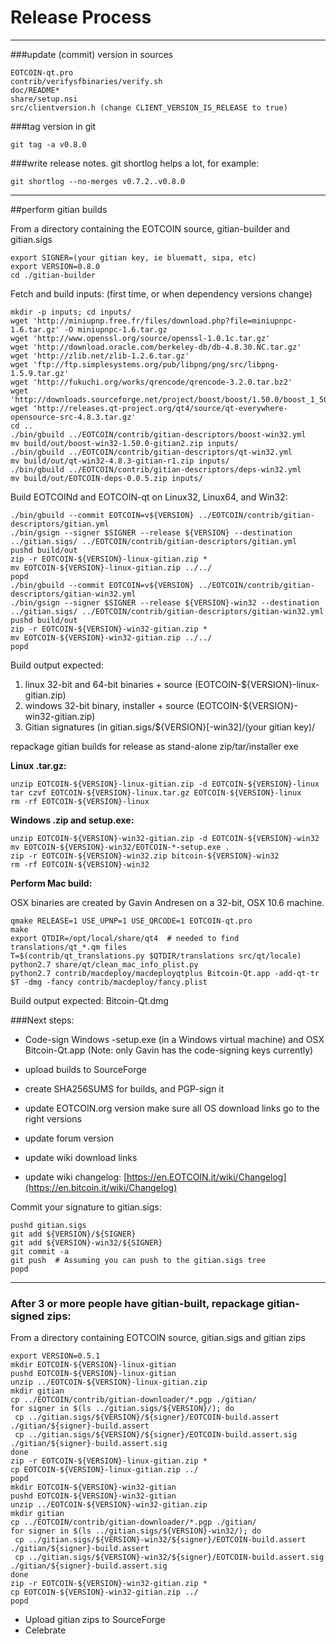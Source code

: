 Release Process
====================

* * *

###update (commit) version in sources


	EOTCOIN-qt.pro
	contrib/verifysfbinaries/verify.sh
	doc/README*
	share/setup.nsi
	src/clientversion.h (change CLIENT_VERSION_IS_RELEASE to true)

###tag version in git

	git tag -a v0.8.0

###write release notes. git shortlog helps a lot, for example:

	git shortlog --no-merges v0.7.2..v0.8.0

* * *

##perform gitian builds

 From a directory containing the EOTCOIN source, gitian-builder and gitian.sigs
  
	export SIGNER=(your gitian key, ie bluematt, sipa, etc)
	export VERSION=0.8.0
	cd ./gitian-builder

 Fetch and build inputs: (first time, or when dependency versions change)

	mkdir -p inputs; cd inputs/
	wget 'http://miniupnp.free.fr/files/download.php?file=miniupnpc-1.6.tar.gz' -O miniupnpc-1.6.tar.gz
	wget 'http://www.openssl.org/source/openssl-1.0.1c.tar.gz'
	wget 'http://download.oracle.com/berkeley-db/db-4.8.30.NC.tar.gz'
	wget 'http://zlib.net/zlib-1.2.6.tar.gz'
	wget 'ftp://ftp.simplesystems.org/pub/libpng/png/src/libpng-1.5.9.tar.gz'
	wget 'http://fukuchi.org/works/qrencode/qrencode-3.2.0.tar.bz2'
	wget 'http://downloads.sourceforge.net/project/boost/boost/1.50.0/boost_1_50_0.tar.bz2'
	wget 'http://releases.qt-project.org/qt4/source/qt-everywhere-opensource-src-4.8.3.tar.gz'
	cd ..
	./bin/gbuild ../EOTCOIN/contrib/gitian-descriptors/boost-win32.yml
	mv build/out/boost-win32-1.50.0-gitian2.zip inputs/
	./bin/gbuild ../EOTCOIN/contrib/gitian-descriptors/qt-win32.yml
	mv build/out/qt-win32-4.8.3-gitian-r1.zip inputs/
	./bin/gbuild ../EOTCOIN/contrib/gitian-descriptors/deps-win32.yml
	mv build/out/EOTCOIN-deps-0.0.5.zip inputs/

 Build EOTCOINd and EOTCOIN-qt on Linux32, Linux64, and Win32:
  
	./bin/gbuild --commit EOTCOIN=v${VERSION} ../EOTCOIN/contrib/gitian-descriptors/gitian.yml
	./bin/gsign --signer $SIGNER --release ${VERSION} --destination ../gitian.sigs/ ../EOTCOIN/contrib/gitian-descriptors/gitian.yml
	pushd build/out
	zip -r EOTCOIN-${VERSION}-linux-gitian.zip *
	mv EOTCOIN-${VERSION}-linux-gitian.zip ../../
	popd
	./bin/gbuild --commit EOTCOIN=v${VERSION} ../EOTCOIN/contrib/gitian-descriptors/gitian-win32.yml
	./bin/gsign --signer $SIGNER --release ${VERSION}-win32 --destination ../gitian.sigs/ ../EOTCOIN/contrib/gitian-descriptors/gitian-win32.yml
	pushd build/out
	zip -r EOTCOIN-${VERSION}-win32-gitian.zip *
	mv EOTCOIN-${VERSION}-win32-gitian.zip ../../
	popd

  Build output expected:

  1. linux 32-bit and 64-bit binaries + source (EOTCOIN-${VERSION}-linux-gitian.zip)
  2. windows 32-bit binary, installer + source (EOTCOIN-${VERSION}-win32-gitian.zip)
  3. Gitian signatures (in gitian.sigs/${VERSION}[-win32]/(your gitian key)/

repackage gitian builds for release as stand-alone zip/tar/installer exe

**Linux .tar.gz:**

	unzip EOTCOIN-${VERSION}-linux-gitian.zip -d EOTCOIN-${VERSION}-linux
	tar czvf EOTCOIN-${VERSION}-linux.tar.gz EOTCOIN-${VERSION}-linux
	rm -rf EOTCOIN-${VERSION}-linux

**Windows .zip and setup.exe:**

	unzip EOTCOIN-${VERSION}-win32-gitian.zip -d EOTCOIN-${VERSION}-win32
	mv EOTCOIN-${VERSION}-win32/EOTCOIN-*-setup.exe .
	zip -r EOTCOIN-${VERSION}-win32.zip bitcoin-${VERSION}-win32
	rm -rf EOTCOIN-${VERSION}-win32

**Perform Mac build:**

  OSX binaries are created by Gavin Andresen on a 32-bit, OSX 10.6 machine.

	qmake RELEASE=1 USE_UPNP=1 USE_QRCODE=1 EOTCOIN-qt.pro
	make
	export QTDIR=/opt/local/share/qt4  # needed to find translations/qt_*.qm files
	T=$(contrib/qt_translations.py $QTDIR/translations src/qt/locale)
	python2.7 share/qt/clean_mac_info_plist.py
	python2.7 contrib/macdeploy/macdeployqtplus Bitcoin-Qt.app -add-qt-tr $T -dmg -fancy contrib/macdeploy/fancy.plist

 Build output expected: Bitcoin-Qt.dmg

###Next steps:

* Code-sign Windows -setup.exe (in a Windows virtual machine) and
  OSX Bitcoin-Qt.app (Note: only Gavin has the code-signing keys currently)

* upload builds to SourceForge

* create SHA256SUMS for builds, and PGP-sign it

* update EOTCOIN.org version
  make sure all OS download links go to the right versions

* update forum version

* update wiki download links

* update wiki changelog: [https://en.EOTCOIN.it/wiki/Changelog](https://en.bitcoin.it/wiki/Changelog)

Commit your signature to gitian.sigs:

	pushd gitian.sigs
	git add ${VERSION}/${SIGNER}
	git add ${VERSION}-win32/${SIGNER}
	git commit -a
	git push  # Assuming you can push to the gitian.sigs tree
	popd

-------------------------------------------------------------------------

### After 3 or more people have gitian-built, repackage gitian-signed zips:

From a directory containing EOTCOIN source, gitian.sigs and gitian zips

	export VERSION=0.5.1
	mkdir EOTCOIN-${VERSION}-linux-gitian
	pushd EOTCOIN-${VERSION}-linux-gitian
	unzip ../EOTCOIN-${VERSION}-linux-gitian.zip
	mkdir gitian
	cp ../EOTCOIN/contrib/gitian-downloader/*.pgp ./gitian/
	for signer in $(ls ../gitian.sigs/${VERSION}/); do
	 cp ../gitian.sigs/${VERSION}/${signer}/EOTCOIN-build.assert ./gitian/${signer}-build.assert
	 cp ../gitian.sigs/${VERSION}/${signer}/EOTCOIN-build.assert.sig ./gitian/${signer}-build.assert.sig
	done
	zip -r EOTCOIN-${VERSION}-linux-gitian.zip *
	cp EOTCOIN-${VERSION}-linux-gitian.zip ../
	popd
	mkdir EOTCOIN-${VERSION}-win32-gitian
	pushd EOTCOIN-${VERSION}-win32-gitian
	unzip ../EOTCOIN-${VERSION}-win32-gitian.zip
	mkdir gitian
	cp ../EOTCOIN/contrib/gitian-downloader/*.pgp ./gitian/
	for signer in $(ls ../gitian.sigs/${VERSION}-win32/); do
	 cp ../gitian.sigs/${VERSION}-win32/${signer}/EOTCOIN-build.assert ./gitian/${signer}-build.assert
	 cp ../gitian.sigs/${VERSION}-win32/${signer}/EOTCOIN-build.assert.sig ./gitian/${signer}-build.assert.sig
	done
	zip -r EOTCOIN-${VERSION}-win32-gitian.zip *
	cp EOTCOIN-${VERSION}-win32-gitian.zip ../
	popd

- Upload gitian zips to SourceForge
- Celebrate 
